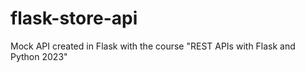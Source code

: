 # flask-store-api

Mock API created in Flask with the course "REST APIs with Flask and Python 2023"
